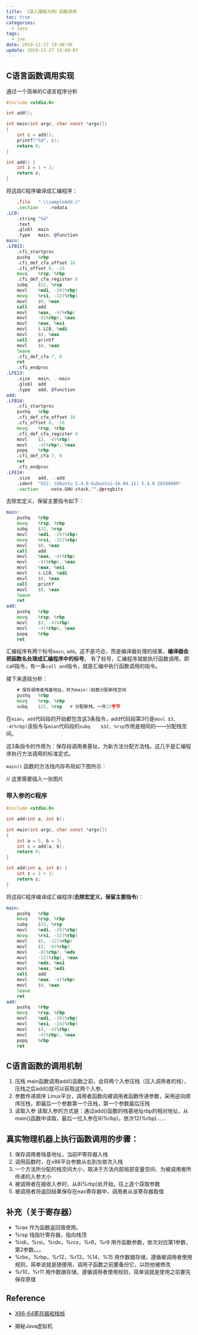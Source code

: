 ```yaml
---
title: 《深入理解JVM》函数调用
toc: true
categories:
  - Java
tags:
  - jvm
date: 2019-11-27 19:48:56
update: 2019-11-27 19:49:07
---
```



## C语言函数调用实现

通过一个简单的C语言程序分析
~~~c
#include <stdio.h>

int add();

int main(int argc, char const *argv[])
{
    int c = add();
    printf("%d", c);
    return 0;
}

int add() {
    int z = 1 + 2;
    return z;
}

~~~

将这段C程序编译成汇编程序：

~~~asm
	.file	".\\sampleAdd.c"
	.section	.rodata
.LC0:
	.string	"%d"
	.text
	.globl	main
	.type	main, @function
main:
.LFB13:
	.cfi_startproc
	pushq	%rbp
	.cfi_def_cfa_offset 16
	.cfi_offset 6, -16
	movq	%rsp, %rbp
	.cfi_def_cfa_register 6
	subq	$32, %rsp
	movl	%edi, -20(%rbp)
	movq	%rsi, -32(%rbp)
	movl	$0, %eax
	call	add
	movl	%eax, -4(%rbp)
	movl	-4(%rbp), %eax
	movl	%eax, %esi
	movl	$.LC0, %edi
	movl	$0, %eax
	call	printf
	movl	$0, %eax
	leave
	.cfi_def_cfa 7, 8
	ret
	.cfi_endproc
.LFE13:
	.size	main, .-main
	.globl	add
	.type	add, @function
add:
.LFB14:
	.cfi_startproc
	pushq	%rbp
	.cfi_def_cfa_offset 16
	.cfi_offset 6, -16
	movq	%rsp, %rbp
	.cfi_def_cfa_register 6
	movl	$3, -4(%rbp)
	movl	-4(%rbp), %eax
	popq	%rbp
	.cfi_def_cfa 7, 8
	ret
	.cfi_endproc
.LFE14:
	.size	add, .-add
	.ident	"GCC: (Ubuntu 5.4.0-6ubuntu1~16.04.11) 5.4.0 20160609"
	.section	.note.GNU-stack,"",@progbits

~~~

去除宏定义，保留主要指令如下：

~~~asm
main:
	pushq	%rbp
	movq	%rsp, %rbp
	subq	$32, %rsp
	movl	%edi, -20(%rbp)
	movq	%rsi, -32(%rbp)
	movl	$0, %eax
	call	add
	movl	%eax, -4(%rbp)
	movl	-4(%rbp), %eax
	movl	%eax, %esi
	movl	$.LC0, %edi
	movl	$0, %eax
	call	printf
	movl	$0, %eax
	leave
	ret
add:
	pushq	%rbp
	movq	%rsp, %rbp
	movl	$3, -4(%rbp)
	movl	-4(%rbp), %eax
	popq	%rbp
	ret
~~~

汇编程序有两个标号`main`, `add`。这不是巧合，而是编译器处理的结果，**编译器会把函数名处理成汇编程序中的标号**。 有了标号，汇编程序就能执行函数调用，即call指令，有一条`call and`指令，就是汇编中执行函数调用的指令。

接下来逐段分析：

~~~asm
	# 保存调用者栈基地址，并为main()函数分配新栈空间
	pushq	%rbp	
	movq	%rsp, %rbp
	subq	$32, %rsp	# 分配新栈，一共32字节
~~~

在`mian`，`add`代码段的开始都包含这3条指令，add代码段第3行是`movl	$3, -4(%rbp)`该指令与`mian`代码段的`subq	$32, %rsp`作用是相同的——分配栈空间。

这3条指令的作用为：保存段调用者基址，为新方法分配方法栈。这几乎是汇编程序执行方法调用的标准定式。

`main()` 函数的方法栈内存布局如下图所示：

// 这里需要插入一张图片



### 带入参的C程序

~~~c
#include <stdio.h>

int add(int a, int b);

int main(int argc, char const *argv[])
{
    int a = 5, b = 3;
    int c = add(a, b);
    return 0;
}

int add(int a, int b) {
    int z = 1 + 2;
    return z;
}

~~~

将这段C程序编译成汇编程序(**去除宏定义，保留主要指令**)：

~~~asm
main:
	pushq	%rbp
	movq	%rsp, %rbp
	subq	$32, %rsp
	movl	%edi, -20(%rbp)
	movq	%rsi, -32(%rbp)
	movl	$5, -12(%rbp)
	movl	$3, -8(%rbp)
	movl	-8(%rbp), %edx
	movl	-12(%rbp), %eax
	movl	%edx, %esi
	movl	%eax, %edi
	call	add
	movl	%eax, -4(%rbp)
	movl	$0, %eax
	leave
	ret
add:
	pushq	%rbp
	movq	%rsp, %rbp
	movl	%edi, -20(%rbp)
	movl	%esi, -24(%rbp)
	movl	$3, -4(%rbp)
	movl	-4(%rbp), %eax
	popq	%rbp
	ret
~~~

## C语言函数的调用机制

1. 压栈
main函数调用add()函数之前，会将两个入参压栈（压入调用者的栈），压栈之后add()就可以获取这两个入参。
2. 参数传递顺序
Linux平台，调用者函数向被调用者函数传递参数，采用逆向顺序压栈，即最后一个参数第一个压栈，第一个参数最后压栈
3. 读取入参
读取入参的方式是：通过add()函数的栈基地址rbp的相对地址，从main()函数中读取，最后一位入参在8(%rbp)，依次12(%rbp)......


## 真实物理机器上执行函数调用的步骤：

1. 保存调用者栈基地址，当前IP寄存器入栈
2. 调用函数时，在x86平台参数从右到左依次入栈
3. 一个方法所分配的栈空间大小，取决于方法内部局部变量空间、为被调用者所传递的入参大小
4. 被调用者在接收入参时，从8(%rbp)处开始，往上逐个获取参数
5. 被调用者将返回结果保存在eax寄存器中，调用者从该寄存器取值



## 补充（关于寄存器）

- %rax 作为函数返回值使用。
- %rsp 栈指针寄存器，指向栈顶
- %rdi，%rsi，%rdx，%rcx，%r8，%r9 用作函数参数，依次对应第1参数，第2参数。。。
- %rbx，%rbp，%r12，%r13，%14，%15 用作数据存储，遵循被调用者使用规则，简单说就是随便用，调用子函数之前要备份它，以防他被修改
- %r10，%r11 用作数据存储，遵循调用者使用规则，简单说就是使用之前要先保存原值



## Reference

- [X86-64寄存器和栈帧](http://ju.outofmemory.cn/entry/769)

- 揭秘Java虚拟机 
